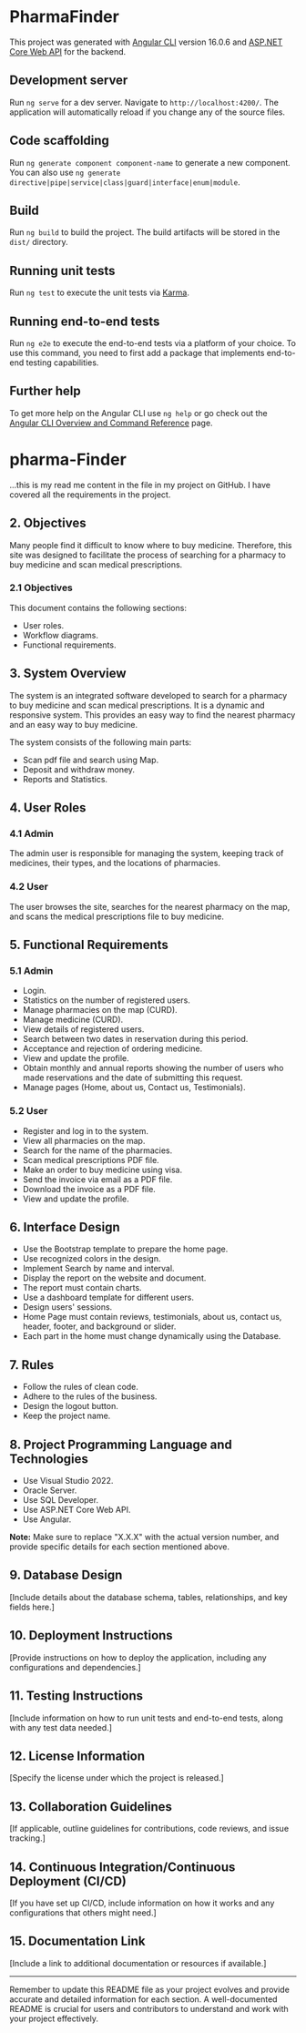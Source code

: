 # PharmaFinder

This project was generated with [Angular CLI](https://github.com/angular/angular-cli) version 16.0.6 and [ASP.NET Core Web API](https://docs.microsoft.com/en-us/aspnet/core/web-api) for the backend.

## Development server

Run `ng serve` for a dev server. Navigate to `http://localhost:4200/`. The application will automatically reload if you change any of the source files.

## Code scaffolding

Run `ng generate component component-name` to generate a new component. You can also use `ng generate directive|pipe|service|class|guard|interface|enum|module`.

## Build

Run `ng build` to build the project. The build artifacts will be stored in the `dist/` directory.

## Running unit tests

Run `ng test` to execute the unit tests via [Karma](https://karma-runner.github.io).

## Running end-to-end tests

Run `ng e2e` to execute the end-to-end tests via a platform of your choice. To use this command, you need to first add a package that implements end-to-end testing capabilities.

## Further help

To get more help on the Angular CLI use `ng help` or go check out the [Angular CLI Overview and Command Reference](https://angular.io/cli) page.

# pharma-Finder

...this is my read me content in the file in my project on GitHub. I have covered all the requirements in the project.

## 2. Objectives

Many people find it difficult to know where to buy medicine. Therefore, this site was designed to facilitate the process of searching for a pharmacy to buy medicine and scan medical prescriptions.

### 2.1 Objectives

This document contains the following sections:

- User roles.
- Workflow diagrams.
- Functional requirements.

## 3. System Overview

The system is an integrated software developed to search for a pharmacy to buy medicine and scan medical prescriptions. It is a dynamic and responsive system. This provides an easy way to find the nearest pharmacy and an easy way to buy medicine.

The system consists of the following main parts:

- Scan pdf file and search using Map.
- Deposit and withdraw money.
- Reports and Statistics.

## 4. User Roles

### 4.1 Admin

The admin user is responsible for managing the system, keeping track of medicines, their types, and the locations of pharmacies.

### 4.2 User

The user browses the site, searches for the nearest pharmacy on the map, and scans the medical prescriptions file to buy medicine.

## 5. Functional Requirements

### 5.1 Admin

- Login.
- Statistics on the number of registered users.
- Manage pharmacies on the map (CURD).
- Manage medicine (CURD).
- View details of registered users.
- Search between two dates in reservation during this period.
- Acceptance and rejection of ordering medicine.
- View and update the profile.
- Obtain monthly and annual reports showing the number of users who made reservations and the date of submitting this request.
- Manage pages (Home, about us, Contact us, Testimonials).

### 5.2 User

- Register and log in to the system.
- View all pharmacies on the map.
- Search for the name of the pharmacies.
- Scan medical prescriptions PDF file.
- Make an order to buy medicine using visa.
- Send the invoice via email as a PDF file.
- Download the invoice as a PDF file.
- View and update the profile.

## 6. Interface Design

- Use the Bootstrap template to prepare the home page.
- Use recognized colors in the design.
- Implement Search by name and interval.
- Display the report on the website and document.
- The report must contain charts.
- Use a dashboard template for different users.
- Design users' sessions.
- Home Page must contain reviews, testimonials, about us, contact us, header, footer, and background or slider.
- Each part in the home must change dynamically using the Database.

## 7. Rules

- Follow the rules of clean code.
- Adhere to the rules of the business.
- Design the logout button.
- Keep the project name.

## 8. Project Programming Language and Technologies

- Use Visual Studio 2022.
- Oracle Server.
- Use SQL Developer.
- Use ASP.NET Core Web API.
- Use Angular.

**Note:** Make sure to replace "X.X.X" with the actual version number, and provide specific details for each section mentioned above.

## 9. Database Design

[Include details about the database schema, tables, relationships, and key fields here.]

## 10. Deployment Instructions

[Provide instructions on how to deploy the application, including any configurations and dependencies.]

## 11. Testing Instructions

[Include information on how to run unit tests and end-to-end tests, along with any test data needed.]

## 12. License Information

[Specify the license under which the project is released.]

## 13. Collaboration Guidelines

[If applicable, outline guidelines for contributions, code reviews, and issue tracking.]

## 14. Continuous Integration/Continuous Deployment (CI/CD)

[If you have set up CI/CD, include information on how it works and any configurations that others might need.]

## 15. Documentation Link

[Include a link to additional documentation or resources if available.]

---

Remember to update this README file as your project evolves and provide accurate and detailed information for each section. A well-documented README is crucial for users and contributors to understand and work with your project effectively.
